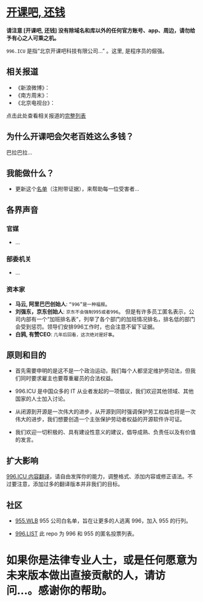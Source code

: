 [开课吧, 还钱](https://)
=======
**请注意 [开课吧, 还钱] 没有除域名和库以外的任何官方账号、app、周边，请勿给予有心之人可乘之机。**


`996.ICU`  是指“北京开课吧科技有限公司...” 。这里, 是程序员的倔强。


相关报道
---

- 《新浪微博》：[]()
- 《南方周末》：[]()
- 《北京电视台》：[]()

点击此处查看相关报道的[完整列表](/externals/news.md)


为什么开课吧会欠老百姓这么多钱？
---

巴拉巴拉...


我能做什么？
---
- 更新这个[名单](blacklist/README.md)（注附带证据），来帮助每一位受害者...

各界声音
---

### 官媒
- ...

### 部委机关
- ...

### 资本家
- **马云, 阿里巴巴创始人**: `“996”是一种福报`。
- **刘强东，京东创始人**: `京东不会强制995或者996`。
但是有许多员工匿名表示，公司内部有一个“加班排名表”，列举了各个部门的加班情况排名，排名低的部门会受到惩罚。领导们安排996工作时，也会注意不留下证据。
- **白鸦, 有赞CEO**: `几年后回看，这次绝对是好事`。


原则和目的
---

* 首先需要申明的是这不是一个政治运动，我们每个人都坚定维护劳动法，但我们同时要求雇主也要尊重雇员的合法权益。

* 996.ICU 是中国众多的 IT 从业者发起的一项倡议，我们欢迎其他领域、其他国家的人士加入讨论。

* 从闭源到开源是一次伟大的进步，从开源到同时强调保护劳工权益也将是一次伟大的进步，我们想要创造一个主张保护劳动者权益的开源软件许可证。

* 我们欢迎一切积极的、具有建设性意义的建议，倡导成熟、负责任以及有价值的发言。

扩大影响
---

[996.ICU 内容翻译](i18n/README.md)，请自由发挥你的能力，调整格式、添加内容或修正语法。不过要注意，添加过多的翻译版本并非我们的目标。


社区
---

 - [955.WLB](https://github.com/formulahendry/955.WLB) 955 公司白名单，旨在让更多的人逃离 996，加入 955 的行列。

 - [996.LIST](https://github.com/fengT-T/996_list) 此 repo 为 996 和 955 的匿名投票列表。

 


# 如果你是法律专业人士，或是任何愿意为未来版本做出直接贡献的人，请访问...。感谢你的帮助。

